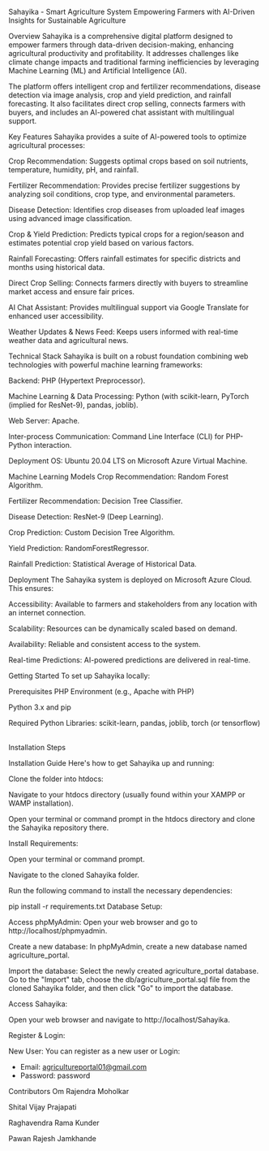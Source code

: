 Sahayika - Smart Agriculture System
Empowering Farmers with AI-Driven Insights for Sustainable Agriculture

Overview
Sahayika is a comprehensive digital platform designed to empower farmers through data-driven decision-making, enhancing agricultural productivity and profitability. It addresses challenges like climate change impacts and traditional farming inefficiencies by leveraging Machine Learning (ML) and Artificial Intelligence (AI).   

The platform offers intelligent crop and fertilizer recommendations, disease detection via image analysis, crop and yield prediction, and rainfall forecasting. It also facilitates direct crop selling, connects farmers with buyers, and includes an AI-powered chat assistant with multilingual support.   

Key Features
Sahayika provides a suite of AI-powered tools to optimize agricultural processes:

Crop Recommendation: Suggests optimal crops based on soil nutrients, temperature, humidity, pH, and rainfall.   

Fertilizer Recommendation: Provides precise fertilizer suggestions by analyzing soil conditions, crop type, and environmental parameters.   

Disease Detection: Identifies crop diseases from uploaded leaf images using advanced image classification.   

Crop & Yield Prediction: Predicts typical crops for a region/season and estimates potential crop yield based on various factors.   

Rainfall Forecasting: Offers rainfall estimates for specific districts and months using historical data.   

Direct Crop Selling: Connects farmers directly with buyers to streamline market access and ensure fair prices.   

AI Chat Assistant: Provides multilingual support via Google Translate for enhanced user accessibility.   

Weather Updates & News Feed: Keeps users informed with real-time weather data and agricultural news.   

Technical Stack
Sahayika is built on a robust foundation combining web technologies with powerful machine learning frameworks:

Backend: PHP (Hypertext Preprocessor).   

Machine Learning & Data Processing: Python (with scikit-learn, PyTorch (implied for ResNet-9), pandas, joblib).   

Web Server: Apache.   

Inter-process Communication: Command Line Interface (CLI) for PHP-Python interaction.   

Deployment OS: Ubuntu 20.04 LTS on Microsoft Azure Virtual Machine.   

Machine Learning Models
Crop Recommendation: Random Forest Algorithm.   

Fertilizer Recommendation: Decision Tree Classifier.   

Disease Detection: ResNet-9 (Deep Learning).   

Crop Prediction: Custom Decision Tree Algorithm.   

Yield Prediction: RandomForestRegressor.   

Rainfall Prediction: Statistical Average of Historical Data.   

Deployment
The Sahayika system is deployed on Microsoft Azure Cloud. This ensures:   

Accessibility: Available to farmers and stakeholders from any location with an internet connection.   

Scalability: Resources can be dynamically scaled based on demand.   

Availability: Reliable and consistent access to the system.   

Real-time Predictions: AI-powered predictions are delivered in real-time.   

Getting Started
To set up Sahayika locally:

Prerequisites
PHP Environment (e.g., Apache with PHP)    

Python 3.x and pip    

Required Python Libraries: scikit-learn, pandas, joblib, torch (or tensorflow)    

Installation Steps 

Installation Guide
Here's how to get Sahayika up and running:

Clone the folder into htdocs:

Navigate to your htdocs directory (usually found within your XAMPP or WAMP installation).

Open your terminal or command prompt in the htdocs directory and clone the Sahayika repository there.

Install Requirements:

Open your terminal or command prompt.

Navigate to the cloned Sahayika folder.

Run the following command to install the necessary dependencies:

pip install -r requirements.txt
Database Setup:

Access phpMyAdmin: Open your web browser and go to http://localhost/phpmyadmin.

Create a new database: In phpMyAdmin, create a new database named agriculture_portal.

Import the database: Select the newly created agriculture_portal database. Go to the "Import" tab, choose the db/agriculture_portal.sql file from the cloned Sahayika folder, and then click "Go" to import the database.

Access Sahayika:

Open your web browser and navigate to http://localhost/Sahayika.

Register & Login:

New User: You can register as a new user 
or
Login:  
- Email: agricultureportal01@gmail.com
- Password: password

Contributors
Om Rajendra Moholkar    

Shital Vijay Prajapati    

Raghavendra Rama Kunder    

Pawan Rajesh Jamkhande    
   

   

